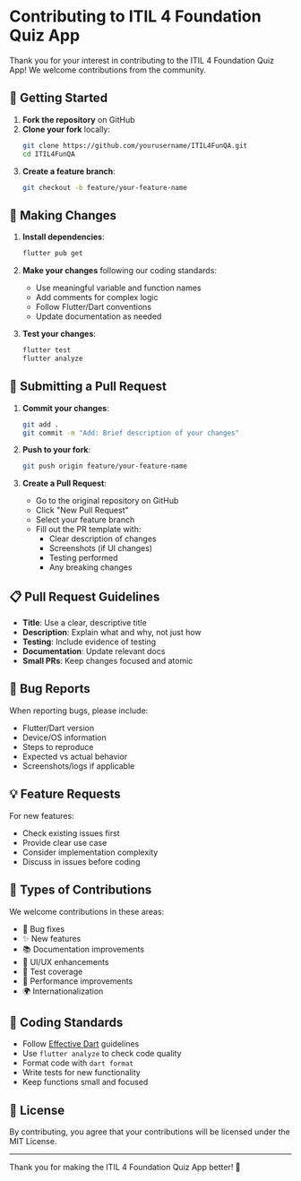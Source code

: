 # Contributing to ITIL 4 Foundation Quiz App

Thank you for your interest in contributing to the ITIL 4 Foundation Quiz App! We welcome contributions from the community.

## 🚀 Getting Started

1. **Fork the repository** on GitHub
2. **Clone your fork** locally:
   ```bash
   git clone https://github.com/yourusername/ITIL4FunQA.git
   cd ITIL4FunQA
   ```
3. **Create a feature branch**:
   ```bash
   git checkout -b feature/your-feature-name
   ```

## 📝 Making Changes

1. **Install dependencies**:
   ```bash
   flutter pub get
   ```

2. **Make your changes** following our coding standards:
   - Use meaningful variable and function names
   - Add comments for complex logic
   - Follow Flutter/Dart conventions
   - Update documentation as needed

3. **Test your changes**:
   ```bash
   flutter test
   flutter analyze
   ```

## 🔄 Submitting a Pull Request

1. **Commit your changes**:
   ```bash
   git add .
   git commit -m "Add: Brief description of your changes"
   ```

2. **Push to your fork**:
   ```bash
   git push origin feature/your-feature-name
   ```

3. **Create a Pull Request**:
   - Go to the original repository on GitHub
   - Click "New Pull Request"
   - Select your feature branch
   - Fill out the PR template with:
     - Clear description of changes
     - Screenshots (if UI changes)
     - Testing performed
     - Any breaking changes

## 📋 Pull Request Guidelines

- **Title**: Use a clear, descriptive title
- **Description**: Explain what and why, not just how
- **Testing**: Include evidence of testing
- **Documentation**: Update relevant docs
- **Small PRs**: Keep changes focused and atomic

## 🐛 Bug Reports

When reporting bugs, please include:
- Flutter/Dart version
- Device/OS information
- Steps to reproduce
- Expected vs actual behavior
- Screenshots/logs if applicable

## 💡 Feature Requests

For new features:
- Check existing issues first
- Provide clear use case
- Consider implementation complexity
- Discuss in issues before coding

## 📱 Types of Contributions

We welcome contributions in these areas:
- 🐛 Bug fixes
- ✨ New features
- 📚 Documentation improvements
- 🎨 UI/UX enhancements
- 🧪 Test coverage
- 🔧 Performance improvements
- 🌍 Internationalization

## 🎯 Coding Standards

- Follow [Effective Dart](https://dart.dev/guides/language/effective-dart) guidelines
- Use `flutter analyze` to check code quality
- Format code with `dart format`
- Write tests for new functionality
- Keep functions small and focused

## 📄 License

By contributing, you agree that your contributions will be licensed under the MIT License.

---

Thank you for making the ITIL 4 Foundation Quiz App better! 🎉